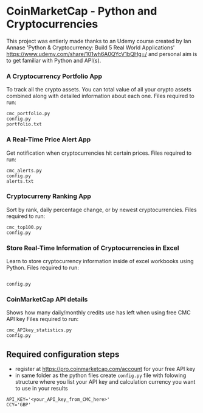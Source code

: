 # CoinMarketCap - Python and Cryptocurrencies
This project was entierly made thanks to an Udemy course created by Ian Annase 'Python & Cryptocurrency: Build 5 Real World Applications' https://www.udemy.com/share/101wh6A0QYcV1bQHg=/ and personal aim is to get familiar with Python and API(s).



### A Cryptocurrency Portfolio App
To track all the crypto assets. You can total value of all your crypto assets combined along with detailed information about each one.
Files required to run:
```
cmc_portfolio.py
config.py
portfolio.txt
```

### A Real-Time Price Alert App
Get notification when cryptocurrencies hit certain prices.
Files required to run:
```
cmc_alerts.py
config.py
alerts.txt
```

### Cryptocurreny Ranking App
Sort by rank, daily percentage change, or by newest cryptocurrencies.
Files required to run:
```
cmc_top100.py
config.py
```

### Store Real-Time Information of Cryptocurrencies in Excel
Learn to store cryptocurrency information inside of excel workbooks using Python.
Files required to run:
```

config.py
```

### CoinMarketCap API details
Shows how many daily/monthly credits use has left when using free CMC API key
Files required to run:
```
cmc_APIkey_statistics.py
config.py
```



## Required configuration steps
* register at https://pro.coinmarketcap.com/account for your free API key
* in same folder as the python files create ```config.py``` file with folowing structure where you list your API key and calculation currency you want to use in your results

```
API_KEY='<your_API_key_from_CMC_here>'
CCY='GBP'
```
